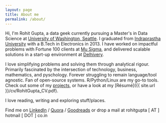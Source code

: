 ```yaml
---
layout: page
title: About me
permalink: /about/
---
```


Hi, I'm Rohit Gupta, a data geek currently pursuing a Master's in Data Science at [University of Washington, Seattle][studypg]. I graduated from [Indraprastha University][study] with a B.Tech in Electronics in 2013. I have worked on impactful problems with Fortune 100 clients at [Mu Sigma][work1], and delivered scalable solutions in a start-up environment at [Delhivery][work2].  

I love simplifying problems and solving them through analytical rigour. Primarily fascinated by the intersection of technology, business, mathematics, and pyschology. Forever struggling to remain language/tool agnostic. Fan of open-source systems. R/Python/Linux are my go-to tools. Check out some of my [projects][proj], or have a look at my [Résumé]({{ site.url }}/cv/RohitGupta_CV.pdf).

I love reading, writing and exploring stuff/places. 

Find me on [LinkedIn][li] / [Quora][qr] / [Goodreads][gr] or drop a mail at rohitgupta [ AT ] hotmail [ DOT ] co.in


[studypg]: https://www.datasciencemasters.uw.edu/
[study]: https://en.wikipedia.org/wiki/Guru_Gobind_Singh_Indraprastha_University
[proj]: https://rohitgupta91.github.io/projects/
[fb]: http://www.facebook.com/rohitt.gupta
[li]: http://www.linkedin.com/in/rohitgupta42
[qr]: https://www.quora.com/profile/Rohit-Gupta-22
[gr]: https://www.goodreads.com/user/show/8470675-rohit
[work1]: https://www.mu-sigma.com/
[work2]: https://www.delhivery.com/
